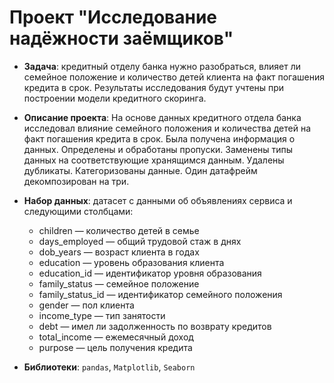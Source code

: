 # Проект "Исследование надёжности заёмщиков"
- **Задача**: кредитный отделу банка нужно разобраться, влияет ли семейное положение и количество детей клиента на факт погашения кредита в срок. Результаты исследования будут учтены при построении модели кредитного скоринга. 

- **Описание проекта**: На основе данных кредитного отдела банка исследовал влияние семейного положения и количества детей на факт погашения кредита в срок. Была получена информация о данных. Определены и обработаны пропуски. Заменены типы данных на соответствующие хранящимся данным. Удалены дубликаты. Категоризованы данные. Один датафрейм декомпозирован на три.

- **Набор данных**: датасет с данными об объявлениях сервиса и следующими столбцами:
    - children — количество детей в семье
    - days_employed — общий трудовой стаж в днях
    - dob_years — возраст клиента в годах
    - education — уровень образования клиента
    - education_id — идентификатор уровня образования
    - family_status — семейное положение
    - family_status_id — идентификатор семейного положения
    - gender — пол клиента
    - income_type — тип занятости
    - debt — имел ли задолженность по возврату кредитов
    - total_income — ежемесячный доход
    - purpose — цель получения кредита  
    
- **Библиотеки**: `pandas`, `Matplotlib`, `Seaborn`
